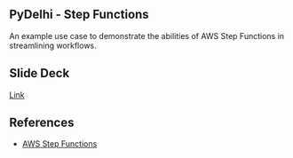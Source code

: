 ## PyDelhi - Step Functions

An example use case to demonstrate the abilities of AWS Step Functions in streamlining workflows.

## Slide Deck
[Link](https://docs.google.com/presentation/d/1LeXiElYzthOJzvSEyIHIsFORjjNAyig2loZ6XTNMz7w/edit#slide=id.g260a745b711_1_5)

## References
- [AWS Step Functions](https://aws.amazon.com/step-functions/)